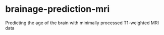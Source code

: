 # brainage-prediction-mri
Predicting the age of the brain with minimally processed T1-weighted MRI data
